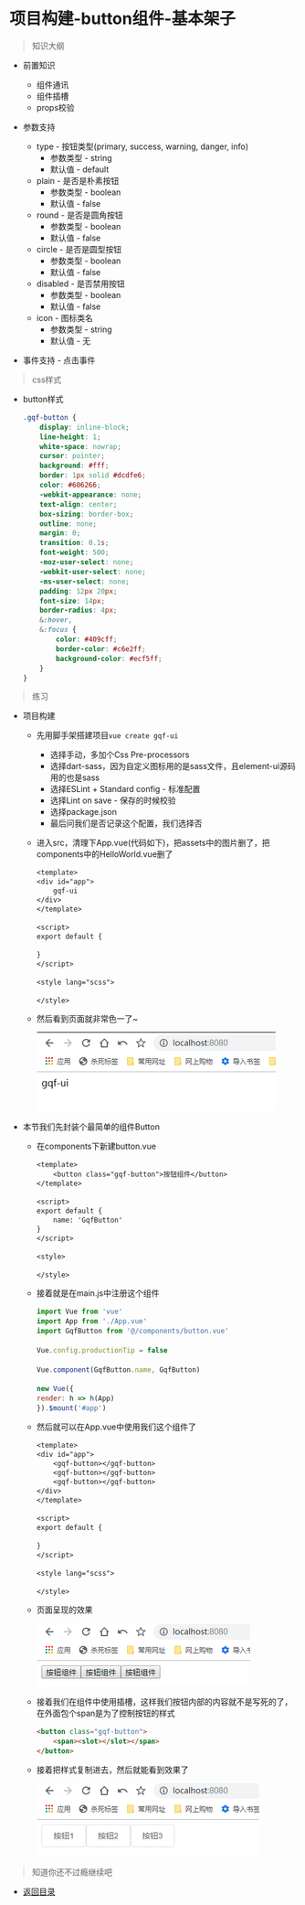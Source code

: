 # 项目构建-button组件-基本架子

> 知识大纲

* 前置知识
    * 组件通讯
    * 组件插槽
    * props校验

* 参数支持
    * type - 按钮类型(primary, success, warning, danger, info)
        * 参数类型 - string
        * 默认值 - default
    * plain - 是否是朴素按钮
        * 参数类型 - boolean
        * 默认值 - false
    * round - 是否是圆角按钮
        * 参数类型 - boolean
        * 默认值 - false
    * circle - 是否是圆型按钮
        * 参数类型 - boolean
        * 默认值 - false
    * disabled - 是否禁用按钮
        * 参数类型 - boolean
        * 默认值 - false
    * icon - 图标类名   
        * 参数类型 - string
        * 默认值 - 无 

* 事件支持 - 点击事件   

> css样式
* button样式
    ```scss
    .gqf-button {
        display: inline-block;
        line-height: 1;
        white-space: nowrap;
        cursor: pointer;
        background: #fff;
        border: 1px solid #dcdfe6;
        color: #606266;
        -webkit-appearance: none;
        text-align: center;
        box-sizing: border-box;
        outline: none;
        margin: 0;
        transition: 0.1s;
        font-weight: 500;
        -moz-user-select: none;
        -webkit-user-select: none;
        -ms-user-select: none;
        padding: 12px 20px;
        font-size: 14px;
        border-radius: 4px;
        &:hover,
        &:focus {
            color: #409cff;
            border-color: #c6e2ff;
            background-color: #ecf5ff;
        }
    }        
    ```    

> 练习

* 项目构建
    * 先用脚手架搭建项目`vue create gqf-ui`
        * 选择手动，多加个Css Pre-processors
        * 选择dart-sass，因为自定义图标用的是sass文件，且element-ui源码用的也是sass
        * 选择ESLint + Standard config - 标准配置
        * 选择Lint on save - 保存的时候校验
        * 选择package.json
        * 最后问我们是否记录这个配置，我们选择否
    * 进入src，清理下App.vue(代码如下)，把assets中的图片删了，把components中的HelloWorld.vue删了
        ```vue
        <template>
        <div id="app">
            gqf-ui
        </div>
        </template>

        <script>
        export default {

        }
        </script>

        <style lang="scss">

        </style>

        ```  
    * 然后看到页面就非常色一了~ 

        ![](./images/清理后.jpg)

* 本节我们先封装个最简单的组件Button
    * 在components下新建button.vue
        ```vue
        <template>
            <button class="gqf-button">按钮组件</button>
        </template>

        <script>
        export default {
            name: 'GqfButton'
        }
        </script>

        <style>

        </style>        
        ```      
    * 接着就是在main.js中注册这个组件 
        ```js
        import Vue from 'vue'
        import App from './App.vue'
        import GqfButton from '@/components/button.vue'

        Vue.config.productionTip = false

        Vue.component(GqfButton.name, GqfButton)

        new Vue({
        render: h => h(App)
        }).$mount('#app')

        ``` 
    * 然后就可以在App.vue中使用我们这个组件了 
        ```vue
        <template>
        <div id="app">
            <gqf-button></gqf-button>
            <gqf-button></gqf-button>
            <gqf-button></gqf-button>
        </div>
        </template>

        <script>
        export default {

        }
        </script>

        <style lang="scss">

        </style>

        ``` 
    * 页面呈现的效果

        ![](./images/初次使用自己封装的low逼组件.jpg) 

    * 接着我们在组件中使用插槽，这样我们按钮内部的内容就不是写死的了，在外面包个span是为了控制按钮的样式
        ```html
        <button class="gqf-button">
            <span><slot></slot></span>
        </button>        
        ```              
    * 接着把样式复制进去，然后就能看到效果了  

        ![](./images/复制样式后的效果.jpg)   


> 知道你还不过瘾继续吧       

* [返回目录](../../README.md)         